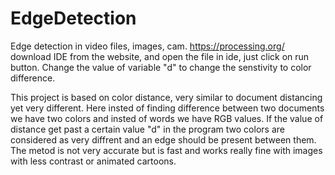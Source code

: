 # EdgeDetection
Edge detection in video files, images, cam.
https://processing.org/
download IDE from the website, and open the file in ide, just click on run button.
Change the value of variable "d" to change the senstivity to color difference.

This project is based on color distance, very similar to document distancing yet very different.
 Here insted of finding difference between two documents we have two colors and insted of words we have RGB values.
 If the value of distance get past a certain value "d" in the program two colors are considered as very diffrent and
 an edge should be present between them. The metod is not very accurate but is fast and works really fine with images
 with less contrast or animated cartoons.
